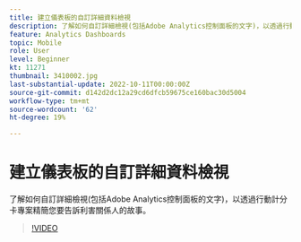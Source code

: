 ```yaml
---
title: 建立儀表板的自訂詳細資料檢視
description: 了解如何自訂詳細檢視(包括Adobe Analytics控制面板的文字)，以透過行動計分卡專案精簡您要告訴利害關係人的故事。
feature: Analytics Dashboards
topic: Mobile
role: User
level: Beginner
kt: 11271
thumbnail: 3410002.jpg
last-substantial-update: 2022-10-11T00:00:00Z
source-git-commit: d142d2dc12a29cd6dfcb59675ce160bac30d5004
workflow-type: tm+mt
source-wordcount: '62'
ht-degree: 19%

---
```



# 建立儀表板的自訂詳細資料檢視

了解如何自訂詳細檢視(包括Adobe Analytics控制面板的文字)，以透過行動計分卡專案精簡您要告訴利害關係人的故事。

>[!VIDEO](https://video.tv.adobe.com/v/3410002/?quality=12&learn=on)
